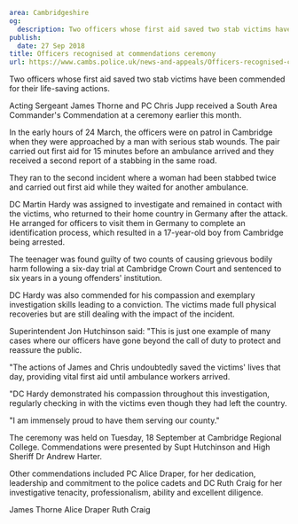 ```yaml
area: Cambridgeshire
og:
  description: Two officers whose first aid saved two stab victims have been commended for their life-saving actions.
publish:
  date: 27 Sep 2018
title: Officers recognised at commendations ceremony
url: https://www.cambs.police.uk/news-and-appeals/Officers-recognised-commendations-southern
```

Two officers whose first aid saved two stab victims have been commended for their life-saving actions.

Acting Sergeant James Thorne and PC Chris Jupp received a South Area Commander's Commendation at a ceremony earlier this month.

In the early hours of 24 March, the officers were on patrol in Cambridge when they were approached by a man with serious stab wounds. The pair carried out first aid for 15 minutes before an ambulance arrived and they received a second report of a stabbing in the same road.

They ran to the second incident where a woman had been stabbed twice and carried out first aid while they waited for another ambulance.

DC Martin Hardy was assigned to investigate and remained in contact with the victims, who returned to their home country in Germany after the attack. He arranged for officers to visit them in Germany to complete an identification process, which resulted in a 17-year-old boy from Cambridge being arrested.

The teenager was found guilty of two counts of causing grievous bodily harm following a six-day trial at Cambridge Crown Court and sentenced to six years in a young offenders' institution.

DC Hardy was also commended for his compassion and exemplary investigation skills leading to a conviction. The victims made full physical recoveries but are still dealing with the impact of the incident.

Superintendent Jon Hutchinson said: "This is just one example of many cases where our officers have gone beyond the call of duty to protect and reassure the public.

"The actions of James and Chris undoubtedly saved the victims' lives that day, providing vital first aid until ambulance workers arrived.

"DC Hardy demonstrated his compassion throughout this investigation, regularly checking in with the victims even though they had left the country.

"I am immensely proud to have them serving our county."

The ceremony was held on Tuesday, 18 September at Cambridge Regional College. Commendations were presented by Supt Hutchinson and High Sheriff Dr Andrew Harter.

Other commendations included PC Alice Draper, for her dedication, leadership and commitment to the police cadets and DC Ruth Craig for her investigative tenacity, professionalism, ability and excellent diligence.

James Thorne Alice Draper Ruth Craig

